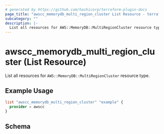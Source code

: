 ```yaml
---
# generated by https://github.com/hashicorp/terraform-plugin-docs
page_title: "awscc_memorydb_multi_region_cluster List Resource - terraform-provider-awscc"
subcategory: ""
description: |-
  List all resources for AWS::MemoryDB::MultiRegionCluster resource type.
---
```


# awscc_memorydb_multi_region_cluster (List Resource)

List all resources for `AWS::MemoryDB::MultiRegionCluster` resource type.

## Example Usage

```terraform
list "awscc_memorydb_multi_region_cluster" "example" {
  provider = awscc
}
```

<!-- schema generated by tfplugindocs -->
## Schema
